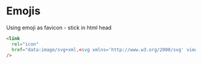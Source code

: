 # Emojis

Using emoji as favicon - stick in html head

```html
<link
  rel="icon"
  href="data:image/svg+xml,<svg xmlns='http://www.w3.org/2000/svg' viewBox='0 0 100 100'><text y='.9em' font-size='90'>🍔</text></svg>"
/>
```
